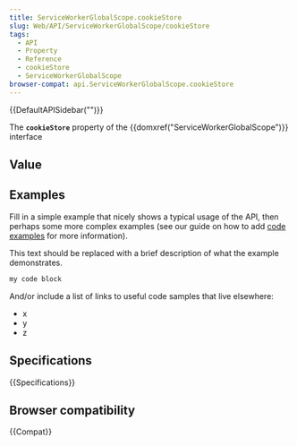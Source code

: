 ```yaml
---
title: ServiceWorkerGlobalScope.cookieStore
slug: Web/API/ServiceWorkerGlobalScope/cookieStore
tags:
  - API
  - Property
  - Reference
  - cookieStore
  - ServiceWorkerGlobalScope
browser-compat: api.ServiceWorkerGlobalScope.cookieStore
---
```

{{DefaultAPISidebar("")}}

The **`cookieStore`** property of the {{domxref("ServiceWorkerGlobalScope")}} interface 

## Value



## Examples

Fill in a simple example that nicely shows a typical usage of the API, then perhaps some more complex examples (see our guide on how to add [code examples](/en-US/docs/MDN/Contribute/Structures/Code_examples) for more information).

This text should be replaced with a brief description of what the example demonstrates.

```js
my code block
```

And/or include a list of links to useful code samples that live elsewhere:

*   x
*   y
*   z

## Specifications

{{Specifications}}

## Browser compatibility

{{Compat}}


